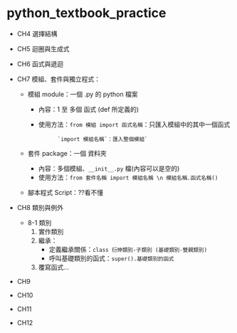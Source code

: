 # python_textbook_practice

- CH4 選擇結構
- CH5 迴圈與生成式
- CH6 函式與遞迴
- CH7 模組、套件與獨立程式：
	
	* 模組 module：一個 .py 的 python 檔案

		- 內容：1 至 多個 函式 (def 所定義的)
		- 使用方法：`from 模組 import 函式名稱`：只匯入模組中的其中一個函式
		
					`import 模組名稱`：匯入整個模組`
					
	* 套件 package：一個 資料夾
		- 內容：多個模組、`__init__.py` 檔(內容可以是空的)
		- 使用方法：```from 套件名稱 import 模組名稱 \n
						模組名稱.函式名稱()```
					
	* 腳本程式 Script：??看不懂

- CH8 類別與例外
	* 8-1 類別
		1. 實作類別
		2. 繼承：
			- 定義繼承關係：`class 衍伸類別-子類別 (基礎類別-雙親類別)`
			- 呼叫基礎類別的函式：`super().基礎類別的函式`
		3. 覆寫函式...
- CH9
- CH10
- CH11
- CH12